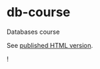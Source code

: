 # db-course
Databases course

See [published HTML version](https://kuleuven-diepenbeek.github.io/db-course/).

!
